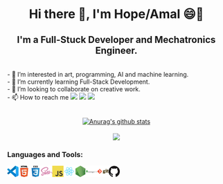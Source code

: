 <h1 align='center'> Hi there 👋, I'm Hope/Amal 😄💚</h1>
<h2 align='center'> I'm a Full-Stuck Developer and Mechatronics Engineer.</h2>
<br/>
- 👀 I’m interested in art, programming, AI and machine learning. <br/>
- 🌱 I’m currently learning Full-Stack Development. <br/>
- 💞️ I’m looking to collaborate on creative work. <br/>
- 📫 How to reach me 
    <a align='center' href="https://www.linkedin.com/in/amal-mishael">
    <img height="10px" src="https://upload.wikimedia.org/wikipedia/commons/thumb/c/c9/Linkedin.svg/600px-Linkedin.svg.png" /></a> 
    <a align='left' href="https://www.facebook.com/hopemas97"><img height="10px" src="https://cdn.icon-icons.com/icons2/2108/PNG/512/facebook_icon_130940.png" /></a> 
    <a align='left' href="mashal.hope@gmail.com"><img height="10px" src="https://icon2.cleanpng.com/20171220/bxe/gmail-logo-png-5a3aaffc62d223.8975386515137955804048.jpg" /></a>
<br/><br/>
<p align='center'>
<a href="https://github.com/HopeMashal/github-readme-stats">
  <img align="center" src="https://github-readme-stats.vercel.app/api?username=HopeMashal&show_icons=true&include_all_commits=true&theme=dark" alt="Anurag's github stats" />
</a>
<br/><br/>
<a href="https://github.com/HopeMashal/github-readme-stats">
  <!-- Change the `github-readme-stats.anuraghazra1.vercel.app` to `github-readme-stats.vercel.app`  -->
  <img align="center" src="https://github-readme-stats.vercel.app/api/top-langs/?username=HopeMashal&layout=compact&theme=dark" />
</a>
</p>

<h3> Languages and Tools: </h3>

<img align="left" alt="Visual Studio Code" width="26px" src="https://raw.githubusercontent.com/github/explore/80688e429a7d4ef2fca1e82350fe8e3517d3494d/topics/visual-studio-code/visual-studio-code.png" />
<img align="left" alt="HTML5" width="26px" src="https://raw.githubusercontent.com/github/explore/80688e429a7d4ef2fca1e82350fe8e3517d3494d/topics/html/html.png" />
<img align="left" alt="CSS3" width="26px" src="https://raw.githubusercontent.com/github/explore/80688e429a7d4ef2fca1e82350fe8e3517d3494d/topics/css/css.png" />
<img align="left" alt="Sass" width="26px" src="https://raw.githubusercontent.com/github/explore/80688e429a7d4ef2fca1e82350fe8e3517d3494d/topics/sass/sass.png" />
<img align="left" alt="JavaScript" width="26px" src="https://raw.githubusercontent.com/github/explore/80688e429a7d4ef2fca1e82350fe8e3517d3494d/topics/javascript/javascript.png" />
<img align="left" alt="React" width="26px" src="https://raw.githubusercontent.com/github/explore/80688e429a7d4ef2fca1e82350fe8e3517d3494d/topics/react/react.png" />
<img align="left" alt="Node.js" width="26px" src="https://raw.githubusercontent.com/github/explore/80688e429a7d4ef2fca1e82350fe8e3517d3494d/topics/nodejs/nodejs.png" />
<img align="left" alt="MongoDB" width="26px" src="https://raw.githubusercontent.com/github/explore/80688e429a7d4ef2fca1e82350fe8e3517d3494d/topics/mongodb/mongodb.png" />
<img align="left" alt="Git" width="26px" src="https://raw.githubusercontent.com/github/explore/80688e429a7d4ef2fca1e82350fe8e3517d3494d/topics/git/git.png" />
<img align="left" alt="GitHub" width="26px" src="https://raw.githubusercontent.com/github/explore/78df643247d429f6cc873026c0622819ad797942/topics/github/github.png" />

<br />
<br />

<!---
HopeMashal/HopeMashal is a ✨ special ✨ repository because its `README.md` (this file) appears on your GitHub profile.
You can click the Preview link to take a look at your changes.
--->
